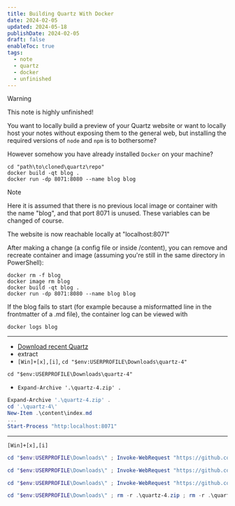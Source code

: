 ```yaml
---
title: Building Quartz With Docker
date: 2024-02-05
updated: 2024-05-18
publishDate: 2024-02-05
draft: false
enableToc: true
tags:
  - note
  - quartz
  - docker
  - unfinished
---
```


> [!warning]
> This note is highly unfinished!
 
You want to locally build a preview of your Quartz website or want to locally host your notes without exposing them to the general web, but installing the required versions of `node` and `npm` is to bothersome?

However somehow you have already installed `Docker` on your machine? 

```shell title="First Start in Windows PowerShell"
cd "path\to\cloned\quartz\repo"
docker build -qt blog .
docker run -dp 8071:8080 --name blog blog
```

>[!note]
> Here it is assumed that there is no previous local image or container with the name "blog", and that port 8071 is unused. These variables can be changed of course.

The website is now reachable locally at "localhost:8071"

After making a change (a config file or inside /content), you can remove and recreate container and image (assuming you're still in the same directory in PowerShell):

```shell title="Recreating in Windows PowerShell"
docker rm -f blog
docker image rm blog
docker build -qt blog .
docker run -dp 8071:8080 --name blog blog
```

If the blog fails to start (for example because a misformatted line in the frontmatter of a .md file), the container log can be viewed with

```shell
docker logs blog
```

---

- [Download recent Quartz](https://github.com/jackyzha0/quartz/archive/refs/heads/v4.zip)
- extract
- `[Win]+[x],[i]`, `cd "$env:USERPROFILE\Downloads\quartz-4"`
```shell
cd "$env:USERPROFILE\Downloads\quartz-4"
```
- `Expand-Archive '.\quartz-4.zip' .`
```powershell
Expand-Archive '.\quartz-4.zip' .
cd '.\quartz-4\'
New-Item .\content\index.md
...
Start-Process "http:localhost:8071"
```

---

`[Win]+[x],[i]`

```powershell title="Powershell-oneliner: download & depoly dummy blog"
cd "$env:USERPROFILE\Downloads\" ; Invoke-WebRequest "https://github.com/jackyzha0/quartz/archive/refs/heads/v4.zip" -OutFile quartz-4.zip ; Expand-Archive '.\quartz-4.zip' . ; cd '.\quartz-4\' ; New-Item .\content\index.md ; docker rm -f blog ; docker image rm blog ; docker build -qt blog . ; docker run -dp 8071:8080 --name blog blog ; Start-Sleep -Seconds 5 ; Start-Process "http:localhost:8071"
```

```powershell title="Powershell-oneliner: download & depoly documentation blog"
cd "$env:USERPROFILE\Downloads\" ; Invoke-WebRequest "https://github.com/jackyzha0/quartz/archive/refs/heads/v4.zip" -OutFile quartz-4.zip ; Expand-Archive '.\quartz-4.zip' . ; cd '.\quartz-4\' ; Copy-Item -Path ".\docs\*" -Destination ".\content" -Recurse ; docker rm -f blog ; docker image rm blog ; docker build -qt blog . ; docker run -dp 8071:8080 --name blog blog ; Start-Sleep -Seconds 8 ; Start-Process "http:localhost:8071"
```

```powershell title="Powershell-oneliner: download & depoly documentation blog"
cd "$env:USERPROFILE\Downloads\" ; Invoke-WebRequest "https://github.com/jackyzha0/quartz/archive/refs/heads/v4.zip" -OutFile quartz-4.zip ; Expand-Archive '.\quartz-4.zip' . ; cd '.\quartz-4\' ; Copy-Item -Path ".\docs\*" -Destination ".\content" -Recurse ; docker rm -f blog ; docker image rm blog ; docker build -qt blog . ; docker run -dp 8071:8080 --name blog blog ; Start-Sleep -Seconds 8 ; Start-Process "http:localhost:8071"
```

```powershell title="Powershell-oneliner: cleanup"
cd "$env:USERPROFILE\Downloads\" ; rm -r .\quartz-4.zip ; rm -r .\quartz-4\ ; docker rm -f blog ; docker image rm blog
```
